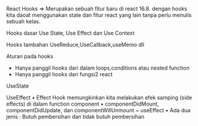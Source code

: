 React Hooks
=> Merupakan sebuah fitur baru di react 16.8. dengan hooks kita daoat menggunakan state dan fitur react yang lain tanpa perlu menulis sebuah kelas.


Hooks dasar 
Use State, Use Effect dan Use Context

Hooks tambahan
UseReduce,UseCallback,useMemo dll

Aturan pada hooks
- Hanya panggil hooks dari dalam loops,conditions atau nested function
- Hanya panggil hooks dari fungsi2 react

UseState 

UseEffect
• Effect Hook memungkinkan kita melakukan efek samping (side effects) di dalam function component
• componentDidMount, componentDidUpdate, dan componentWillUnmount ~ useEffect
• Ada dua jenis : Butuh pembersihan dan tidak butuh pembersihan